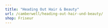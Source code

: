 ```yaml
---
title: "Heading Out Hair & Beauty"
url: /camberwell/heading-out-hair-und-beauty/
shop: Friseur
---
```


